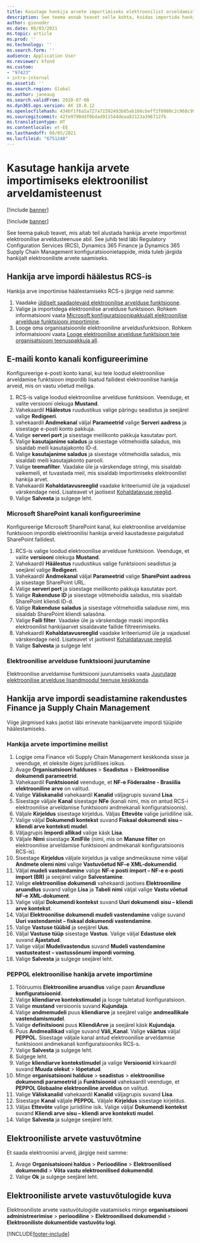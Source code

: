 ```yaml
---
title: Kasutage hankija arvete importimiseks elektroonilist arveldamisteenust
description: See teema annab teavet selle kohta, kuidas importida hankijaarveid elektroonilise arvelduse teenuse abil.
author: gionoder
ms.date: 08/03/2021
ms.topic: article
ms.prod: ''
ms.technology: ''
ms.search.form: ''
audience: Application User
ms.reviewer: kfend
ms.custom:
- "97423"
- intro-internal
ms.assetid: ''
ms.search.region: Global
ms.author: janeaug
ms.search.validFrom: 2020-07-08
ms.dyn365.ops.version: AX 10.0.12
ms.openlocfilehash: 434bf1f6a5a727a71592493b85ab166cbeff2f0980c2c968c99973a03f4dc660
ms.sourcegitcommit: 42fe9790ddf0bdad911544deaa82123a396712fb
ms.translationtype: HT
ms.contentlocale: et-EE
ms.lasthandoff: 08/05/2021
ms.locfileid: "6751248"
---
```

# <a name="use-the-electronic-invoicing-service-to-import-vendor-invoices"></a>Kasutage hankija arvete importimiseks elektroonilist arveldamisteenust

[!include [banner](../includes/banner.md)]

[!include [banner](../includes/preview-banner.md)]

See teema pakub teavet, mis aitab teil alustada hankija arvete importimist elektroonilise arveldusteenuse abil. See juhib teid läbi Regulatory Configuration Services (RCS), Dynamics 365 Finance ja Dynamics 365 Supply Chain Management konfiguratsioonietappide, mida tuleb järgida hankijalt elektrooniliste arvete saamiseks.

## <a name="set-up-vendor-invoice-import-in-rcs"></a>Hankija arve impordi häälestus RCS-is
Hankija arve importimise häälestamiseks RCS-s järgige neid samme:

1. Vaadake [üldiselt saadaolevaid elektroonilise arvelduse funktsioone](e-invoicing-configuration-rcs.md#generally-available-features).
2. Valige ja importidega elektroonilise arvelduse funktsioon. Rohkem informatsiooni vaata [Microsoft konfiguratsioonipakkujalt elektroonilise arvelduse funktsiooni importimine](e-invoicing-get-started.md#import-an-electronic-invoicing-feature-from-the-microsoft-configuration-provider).
3. Looge oma organisatsioonile elektrooniline arveldusfunktsioon. Rohkem informatsiooni vaata [Looge elektroonilise arvelduse funktsioon teie organisatsiooni teenuspakkuja all](e-invoicing-get-started.md#create-an-electronic-invoicing-feature-under-your-organization-provider).

## <a name="configure-an-email-account-channel"></a>E-maili konto kanali konfigureerimine

Konfigureerige e-posti konto kanal, kui teie loodud elektroonilise arveldamise funktsioon impordib lisatud failidest elektroonilise hankija arveid, mis on vastu võetud meiliga.

1. RCS-is valige loodud elektroonilise arvelduse funktsioon. Veenduge, et valite versiooni olekuga **Mustand**.
2. Vahekaardil **Häälestus** ruudustikus valige päringu seadistus ja seejärel valige **Redigeeri**.
3. vahekaardil **Andmekanal** väljal **Parameetrid** valige **Serveri aadress** ja sisestage e-posti konto pakkuja.
4. Valige **serveri port** ja sisestage meilikonto pakkuja kasutatav port.
5. Valige **kasutajanime saladus** ja sisestage võtmehoidla saladus, mis sisaldab meili kasutajakonto ID-d.
6. Valige **kasutajanime saladus** ja sisestage võtmehoidla saladus, mis sisaldab meili kasutajakonto parooli.
7. Valige **teemafilter**. Vaadake üle ja värskendage stringi, mis sisaldab vaikemeili, et tuvastada meil, mis sisaldab importimiseks elektroonilist hankija arvet.
8. Vahekaardil **Kohaldatavusreeglid** vaadake kriteeriumid üle ja vajadusel värskendage neid. Lisateavet vt jaotisest [Kohaldatavuse reeglid](e-invoicing-configuration-rcs.md#applicability-rules).
9. Valige **Salvesta** ja sulgege leht.

### <a name="configure-a-microsoft-sharepoint-channel"></a>Microsoft SharePoint kanali konfigureerimine

Konfigureerige Microsoft SharePoint kanal, kui elektroonilise arveldamise funktsioon impordib elektroonilisi hankija arveid kaustadesse paigutatud SharePoint failidest.

1. RCS-is valige loodud elektroonilise arvelduse funktsioon. Veenduge, et valite **versiooni** olekuga **Mustand**.
2. Vahekaardil **Häälestus** ruudustikus valige funktsiooni seadistus ja seejärel valige **Redigeeri**.
3. Vahekaardil **Andmekanal** väljal **Parameetrid** valige **SharePoint aadress** ja sisestage SharePoint URL.
4. Valige **serveri port** ja sisestage meilikonto pakkuja kasutatav port.
5. Valige **Rakenduse ID** ja sisestage võtmehoidla saladus, mis sisaldab SharePoint kliendi ID-d.
6. Valige **Rakenduse saladus** ja sisestage võtmehoidla saladuse nimi, mis sisaldab SharePoint kliendi salasõna.
7. Valige **Faili filter**. Vaadake üle ja värskendage maski impordiks elektroonilist hankijaarvet sisaldavate failide filtreerimiseks.
8. Vahekaardil **Kohaldatavusreeglid** vaadake kriteeriumid üle ja vajadusel värskendage neid. Lisateavet vt jaotisest [Kohaldatavuse reeglid](e-invoicing-configuration-rcs.md#applicability-rules).
9. Valige **Salvesta** ja sulgege leht

### <a name="deploy-an-electronic-invoicing-feature"></a>Elektroonilise arvelduse funktsiooni juurutamine

Elektroonilise arveldamise funktsiooni juurutamiseks vaata [Juurutage elektroonilise arvelduse lisandmoodul teenuse keskkonda](e-invoicing-get-started.md#deploy-the-electronic-invoicing-feature-to-service-environment).

## <a name="set-up-vendor-invoice-import-in-finance-and-supply-chain-management"></a>Hankija arve impordi seadistamine rakendustes Finance ja Supply Chain Management
Viige järgmised kaks jaotist läbi erinevate hankijaarvete impordi tüüpide häälestamiseks.

### <a name="import-vendor-invoices-from-email"></a>Hankija arvete importimine meilist

1. Logige oma Finance või Supply Chain Management keskkonda sisse ja veenduge, et oleksite õiges juriidilises isikus.
2. Avage **Organisatsiooni halduses** > **Seadistus** > **Elektroonilise dokumendi parameetrid**.
3. Vahekaardil **Funktsioonid** veenduge, et **NF-e Föderaalne - Brasiilia elektrooniline arve** on valitud.
4. Valige **Väliskanalid** vahekaardil **Kanalid** väljagrupis suvand **Lisa**.
5. Sisestage väljale **Kanal** sisestage **NFe** (kanali nimi, mis on antud RCS-i elektroonilise arveldamise funktsiooni andmekanali konfiguratsioonis).
6. Väljale **Kirjeldus** sisestage kirjeldus. Väljas **Ettevõte** valige juriidiline isik.
7. Valige väljal **Dokumendi kontekst** suvand **Fiskaal dokumendi sisu – kliendi arve konteksti mudel**.
8. Väljagrupis **Impordi allikad** valige käsk **Lisa**.
9. Väljale **Nimi** sisestage **XmlFile** (nimi, mis on **Manuse filter** on elektroonilise arveldamise funktsiooni andmekanali konfiguratsioonis RCS-is).
10. Sisestage **Kirjeldus** väljale kirjeldus ja valige andmeüksuse nime väljal **Andmete olemi nimi** valige **Vastuvõetud NF-e XML-dokumendid**.
11. Väljal **mudeli vastendamine** valige **NF-e posti import – NF-e e-posti import (BR)** ja seejärel valige **Salvestamine**.
12. Valige **elektroonilise dokumendi** vahekaardi jaotises **Elektrooniline aruandlus** suvand valige **Lisa** ja **Tabeli nimi** väljal valige **Vastu võetud NF-e XML-dokument**.
13. Valige väljal **Dokumendi kontekst** suvand **Uuri dokumendi sisu – kliendi arve kontekst**.
14. Väljal **Elektroonilise dokumendi mudeli vastendamine** valige suvand **Uuri vastendamist – fiskaal dokumendi vastendamine**.
15. Valige **Vastuse tüübid** ja seejärel **Uus**.
16. Väljal **Vastuse tüüp** sisestage **Vastus**. Valige väljal **Edastuse olek** suvand **Ajastatud**.
17. Valige väljal **Mudelivastendus** suvand **Mudeli vastendamine vastusteatest – vastussõnumi impordi vorming**.
18. Valige **Salvesta** ja sulgege seejärel leht.

### <a name="import-peppol-electronic-vendor-invoices"></a>PEPPOL elektroonilise hankija arvete importimine

1. Tööruumis **Elektrooniline aruandlus** valige paan **Aruandluse konfiguratsioonid**.
2. Valige **kliendiarve kontekstimudel** ja looge tuletatud konfiguratsioon.
3. Valige **mustand** versioonis suvand **Kujundaja**.
4. Valige **andmemudeli** puus **kliendiarve** ja seejärel valige **andmeallikale vastendamismudel**.
5. Valige **definitsiooni** puus **KliendiArve** ja seejärel käsk **Kujundaja**.
6. Puus **Andmeallikad** valige suvand **Väli\_Kanal**. Valige **väärtus** väljal **PEPPOL**. Sisestage väljale kanal antud elektroonilise arveldamise funktsiooni andmekanali konfiguratsiooniks RCS-s. 
7. Valige **Salvesta** ja sulgege leht.
8. Sulgege leht.
9. Valige **kliendiarve kontekstimudel** ja valige **Versioonid** kiirkaardil suvand **Muuda olekut** > **lõpetatud**.
10. Minge **organisatsiooni halduse** > **seadistus** > **elektroonilise dokumendi parameetrid** ja **Funktsioonid** vahekaardil veenduge, et **PEPPOL Globaalne elektrooniline arveldus** on valitud. 
11. Valige **Väliskanalid** vahekaardil **Kanalid** väljagrupis suvand **Lisa**.
12. Sisestage **Kanal** väljale **PEPPOL**. Väljale **Kirjeldus** sisestage kirjeldus.
13. Väljas **Ettevõte** valige juriidiline isik. Valige väljal **Dokumendi kontekst** suvand **Kliendi arve sisu – kliendi arve konteksti mudel**.
14. Valige **Salvesta** ja sulgege seejärel leht.


## <a name="receive-electronic-invoices"></a>Elektrooniliste arvete vastuvõtmine
Et saada elektrooniisi arveid, järgige neid samme:

1. Avage **Organisatsiooni haldus** > **Perioodiline** > **Elektroonilised dokumendid** > **Võta vastu elektroonilised dokumendid**.
2. Valige **Ok** ja sulgege seejärel leht.

## <a name="view-receive-logs-for-electronic-invoices"></a>Elektrooniliste arvete vastuvõtulogide kuva

Elektrooniliste arvete vastuvõtulogide vaatamiseks minge **organisatsiooni administreerimise** > **perioodiline** > **Elektroonilised dokumendid** > **Elektrooniliste dokumentide vastuvõtu logi**.


[!INCLUDE[footer-include](../../includes/footer-banner.md)]
